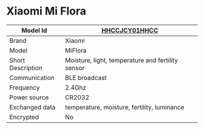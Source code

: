 # Xiaomi Mi Flora

|Model Id|[HHCCJCY01HHCC](https://github.com/theengs/decoder/blob/development/src/devices/HHCCJCY01HHCC_json.h)|
|-|-|
|Brand|Xiaomi|
|Model|MiFlora|
|Short Description|Moisture, light, temperature and fertility sensor|
|Communication|BLE broadcast|
|Frequency|2.4Ghz|
|Power source|CR2032|
|Exchanged data|temperature, moisture, fertility, luminance|
|Encrypted|No|
